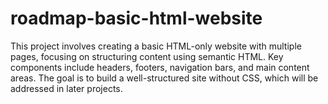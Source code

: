 # roadmap-basic-html-website
This project involves creating a basic HTML-only website with multiple pages, focusing on structuring content using semantic HTML. Key components include headers, footers, navigation bars, and main content areas. The goal is to build a well-structured site without CSS, which will be addressed in later projects.
